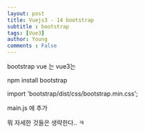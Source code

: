 ```yaml
---
layout: post
title: Vuejs3 - 14 bootstrap
subtitle : bootstrap
tags: [Vue3]
author: Young
comments : False
---
```


bootstrap vue 는  vue3는 

npm install bootstrap


import 'bootstrap/dist/css/bootstrap.min.css';

main.js 에 추가

뭐 자세한 것들은 생략한다.. ㅋ

